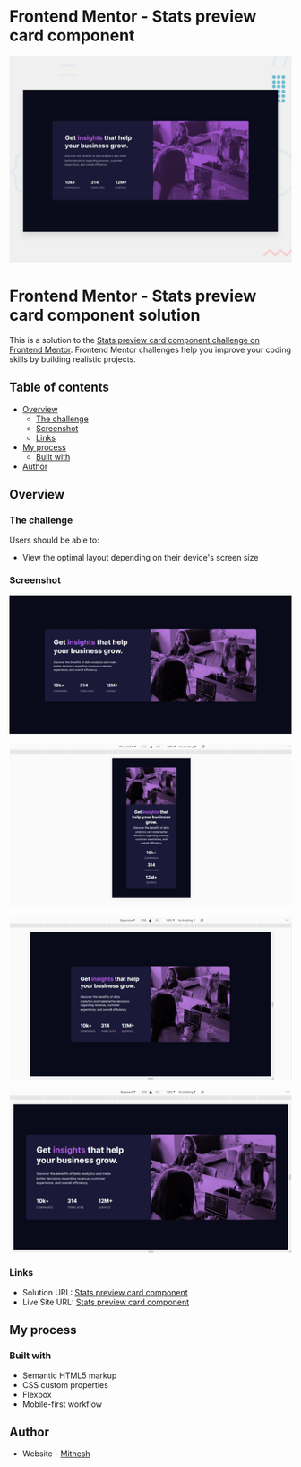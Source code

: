 # Frontend Mentor - Stats preview card component

![Design preview for the Stats preview card component coding challenge](./design/desktop-preview.jpg)

# Frontend Mentor - Stats preview card component solution

This is a solution to the [Stats preview card component challenge on Frontend Mentor](https://www.frontendmentor.io/challenges/stats-preview-card-component-8JqbgoU62). Frontend Mentor challenges help you improve your coding skills by building realistic projects. 


## Table of contents

- [Overview](#overview)
  - [The challenge](#the-challenge)
  - [Screenshot](#screenshot)
  - [Links](#links)
- [My process](#my-process)
  - [Built with](#built-with)
- [Author](#author)


## Overview

### The challenge

Users should be able to:

- View the optimal layout depending on their device's screen size

### Screenshot

![screenshots](https://github.com/Mithesh14/Stats-preview-card-component-main/blob/main/images/image1.jpg)

![screenshots](https://github.com/Mithesh14/Stats-preview-card-component-main/blob/main/images/image2.jpg)

![screenshots](https://github.com/Mithesh14/Stats-preview-card-component-main/blob/main/images/image3.jpg)

![screenshots](https://github.com/Mithesh14/Stats-preview-card-component-main/blob/main/images/image4.jpg)

### Links

- Solution URL: <a href="https://github.com/Mithesh14/Stats-preview-card-component-main">Stats preview card component</a>
- Live Site URL: <a href="https://mithesh14.github.io/chat-app-css-illustration-master/">Stats preview card component</a>

## My process

### Built with

- Semantic HTML5 markup
- CSS custom properties
- Flexbox
- Mobile-first workflow

## Author

- Website - [Mithesh](https://mithesh14.netlify.app/)
